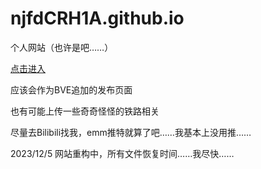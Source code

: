 # njfdCRH1A.github.io
个人网站（也许是吧……）

[点击进入](https://njfdcrh1a.github.io/)

应该会作为BVE追加的发布页面

也有可能上传一些奇奇怪怪的铁路相关

尽量去Bilibili找我，emm推特就算了吧……我基本上没用推……

2023/12/5 网站重构中，所有文件恢复时间……我尽快……

